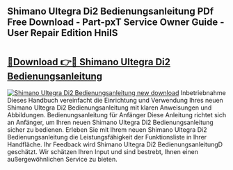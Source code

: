 ## Shimano Ultegra Di2 Bedienungsanleitung PDf Free Download - Part-pxT Service Owner Guide - User Repair Edition HniIS

# <h2><a href="http://df24m1.blite.top/?on=Shimano+Ultegra+Di2+Bedienungsanleitung">🔗Download 👉🔴 Shimano Ultegra Di2 Bedienungsanleitung</a></h2>

[![Shimano Ultegra Di2 Bedienungsanleitung new download](https://i.imgur.com/lujVjoI.png)](http://df24m1.blite.top/?on=Shimano+Ultegra+Di2+Bedienungsanleitung)
Inbetriebnahme Dieses Handbuch vereinfacht die Einrichtung und Verwendung Ihres neuen Shimano Ultegra Di2 Bedienungsanleitung mit klaren Anweisungen und Abbildungen. Bedienungsanleitung für Anfänger Diese Anleitung richtet sich an Anfänger, um Ihren neuen Shimano Ultegra Di2 Bedienungsanleitung sicher zu bedienen. Erleben Sie mit Ihrem neuen Shimano Ultegra Di2 Bedienungsanleitung die Leistungsfähigkeit der Funktionsliste in Ihrer Handfläche. Ihr Feedback wird Shimano Ultegra Di2 BedienungsanleitungD geschätzt. Wir schätzen Ihren Input und sind bestrebt, Ihnen einen außergewöhnlichen Service zu bieten.
